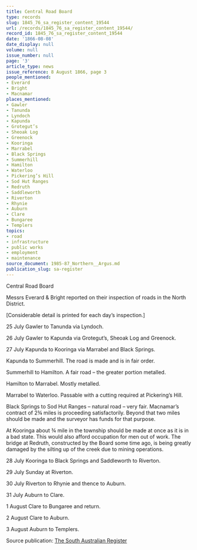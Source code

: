 ```yaml
---
title: Central Road Board
type: records
slug: 1845_76_sa_register_content_19544
url: /records/1845_76_sa_register_content_19544/
record_id: 1845_76_sa_register_content_19544
date: '1866-08-08'
date_display: null
volume: null
issue_number: null
page: '3'
article_type: news
issue_reference: 8 August 1866, page 3
people_mentioned:
- Everard
- Bright
- Macnamar
places_mentioned:
- Gawler
- Tanunda
- Lyndoch
- Kapunda
- Grotegut’s
- Sheoak Log
- Greenock
- Kooringa
- Marrabel
- Black Springs
- Summerhill
- Hamilton
- Waterloo
- Pickering’s Hill
- Sod Hut Ranges
- Redruth
- Saddleworth
- Riverton
- Rhynie
- Auburn
- Clare
- Bungaree
- Templers
topics:
- road
- infrastructure
- public works
- employment
- maintenance
source_document: 1985-87_Northern__Argus.md
publication_slug: sa-register
---
```


Central Road Board

Messrs Everard & Bright reported on their inspection of roads in the North District.

[Considerable detail is printed for each day’s inspection.]

25 July	Gawler to Tanunda via Lyndoch.

26 July	Gawler to Kapunda via Grotegut’s, Sheoak Log and Greenock.

27 July	Kapunda to Kooringa via Marrabel and Black Springs.

Kapunda to Summerhill.  The road is made and is in fair order.

Summerhill to Hamilton.  A fair road – the greater portion metalled.

Hamilton to Marrabel.  Mostly metalled.

Marrabel to Waterloo.  Passable with a cutting required at Pickering’s Hill.

Black Springs to Sod Hut Ranges – natural road – very fair.  Macnamar’s contract of 2¾ miles is proceeding satisfactorily.  Beyond that two miles should be made and the surveyor has funds for that purpose.

At Kooringa about ¾ mile in the township should be made at once as it is in a bad state.  This would also afford occupation for men out of work.  The bridge at Redruth, constructed by the Board some time ago, is being greatly damaged by the silting up of the creek due to mining operations.

28 July	Kooringa to Black Springs and Saddleworth to Riverton.

29 July	Sunday at Riverton.

30 July	Riverton to Rhynie and thence to Auburn.

31 July	Auburn to Clare.

1 August	Clare to Bungaree and return.

2 August	Clare to Auburn.

3 August	Auburn to Templers.

Source publication: [The South Australian Register](/publications/sa-register/)
